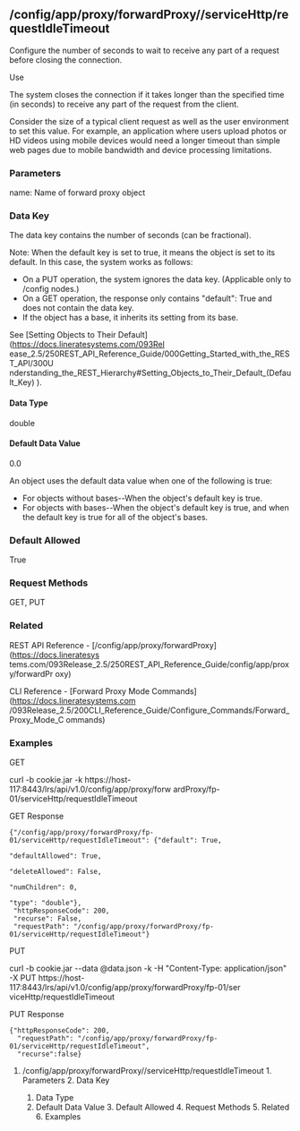 ## /config/app/proxy/forwardProxy/<name>/serviceHttp/requestIdleTimeout

Configure the number of seconds to wait to receive any part of a request
before closing the connection.

Use

The system closes the connection if it takes longer than the specified time
(in seconds) to receive any part of the request from the client.

Consider the size of a typical client request as well as the user environment
to set this value. For example, an application where users upload photos or HD
videos using mobile devices would need a longer timeout than simple web pages
due to mobile bandwidth and device processing limitations.

### Parameters

name: Name of forward proxy object

### Data Key

The data key contains the number of seconds (can be fractional).

Note: When the default key is set to true, it means the object is set to its
default. In this case, the system works as follows:

  * On a PUT operation, the system ignores the data key. (Applicable only to /config nodes.)
  * On a GET operation, the response only contains "default": True and does not contain the data key.
  * If the object has a base, it inherits its setting from its base.

See [Setting Objects to Their Default](https://docs.lineratesystems.com/093Rel
ease_2.5/250REST_API_Reference_Guide/000Getting_Started_with_the_REST_API/300U
nderstanding_the_REST_Hierarchy#Setting_Objects_to_Their_Default_(Default_Key)
).

#### Data Type

double

#### Default Data Value

0.0

An object uses the default data value when one of the following is true:

  * For objects without bases--When the object's default key is true.
  * For objects with bases--When the object's default key is true, and when the default key is true for all of the object's bases.

### Default Allowed

True

### Request Methods

GET, PUT

### Related

REST API Reference - [/config/app/proxy/forwardProxy](https://docs.lineratesys
tems.com/093Release_2.5/250REST_API_Reference_Guide/config/app/proxy/forwardPr
oxy)

CLI Reference - [Forward Proxy Mode Commands](https://docs.lineratesystems.com
/093Release_2.5/200CLI_Reference_Guide/Configure_Commands/Forward_Proxy_Mode_C
ommands)

### Examples

GET

curl -b cookie.jar -k https://host-117:8443/lrs/api/v1.0/config/app/proxy/forw
ardProxy/fp-01/serviceHttp/requestIdleTimeout

GET Response

    
    {"/config/app/proxy/forwardProxy/fp-01/serviceHttp/requestIdleTimeout": {"default": True,
                                                                              "defaultAllowed": True,
                                                                              "deleteAllowed": False,
                                                                              "numChildren": 0,
                                                                              "type": "double"},
     "httpResponseCode": 200,
     "recurse": False,
     "requestPath": "/config/app/proxy/forwardProxy/fp-01/serviceHttp/requestIdleTimeout"}
    

PUT

curl -b cookie.jar --data @data.json -k -H "Content-Type: application/json" -X
PUT https://host-117:8443/lrs/api/v1.0/config/app/proxy/forwardProxy/fp-01/ser
viceHttp/requestIdleTimeout

PUT Response

    
    {"httpResponseCode": 200,
      "requestPath": "/config/app/proxy/forwardProxy/fp-01/serviceHttp/requestIdleTimeout",
      "recurse":false}

  1. /config/app/proxy/forwardProxy/<name>/serviceHttp/requestIdleTimeout
    1. Parameters
    2. Data Key
      1. Data Type
      2. Default Data Value
    3. Default Allowed
    4. Request Methods
    5. Related
    6. Examples

